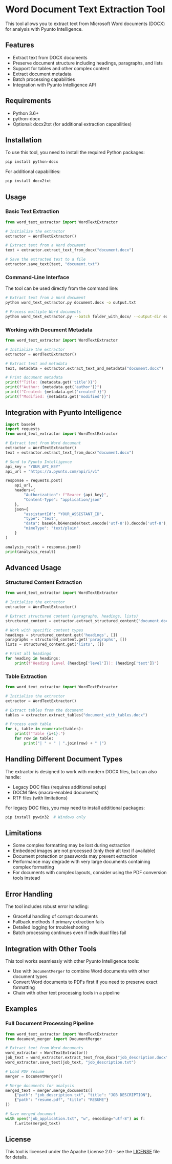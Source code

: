 # Word Document Text Extraction Tool

This tool allows you to extract text from Microsoft Word documents (DOCX) for analysis with Pyunto Intelligence.

## Features

- Extract text from DOCX documents
- Preserve document structure including headings, paragraphs, and lists
- Support for tables and other complex content
- Extract document metadata
- Batch processing capabilities
- Integration with Pyunto Intelligence API

## Requirements

- Python 3.6+
- python-docx
- Optional: docx2txt (for additional extraction capabilities)

## Installation

To use this tool, you need to install the required Python packages:

```bash
pip install python-docx
```

For additional capabilities:

```bash
pip install docx2txt
```

## Usage

### Basic Text Extraction

```python
from word_text_extractor import WordTextExtractor

# Initialize the extractor
extractor = WordTextExtractor()

# Extract text from a Word document
text = extractor.extract_text_from_docx("document.docx")

# Save the extracted text to a file
extractor.save_text(text, "document.txt")
```

### Command-Line Interface

The tool can be used directly from the command line:

```bash
# Extract text from a Word document
python word_text_extractor.py document.docx -o output.txt

# Process multiple Word documents
python word_text_extractor.py --batch folder_with_docx/ --output-dir extracted_texts/
```

### Working with Document Metadata

```python
from word_text_extractor import WordTextExtractor

# Initialize the extractor
extractor = WordTextExtractor()

# Extract text and metadata
text, metadata = extractor.extract_text_and_metadata("document.docx")

# Print document metadata
print(f"Title: {metadata.get('title')}")
print(f"Author: {metadata.get('author')}")
print(f"Created: {metadata.get('created')}")
print(f"Modified: {metadata.get('modified')}")
```

## Integration with Pyunto Intelligence

```python
import base64
import requests
from word_text_extractor import WordTextExtractor

# Extract text from Word document
extractor = WordTextExtractor()
text = extractor.extract_text_from_docx("document.docx")

# Send to Pyunto Intelligence
api_key = "YOUR_API_KEY"
api_url = "https://a.pyunto.com/api/i/v1"

response = requests.post(
    api_url,
    headers={
        "Authorization": f"Bearer {api_key}",
        "Content-Type": "application/json"
    },
    json={
        "assistantId": "YOUR_ASSISTANT_ID",
        "type": "text",
        "data": base64.b64encode(text.encode('utf-8')).decode('utf-8'),
        "mimeType": "text/plain"
    }
)

analysis_result = response.json()
print(analysis_result)
```

## Advanced Usage

### Structured Content Extraction

```python
from word_text_extractor import WordTextExtractor

# Initialize the extractor
extractor = WordTextExtractor()

# Extract structured content (paragraphs, headings, lists)
structured_content = extractor.extract_structured_content("document.docx")

# Work with specific content types
headings = structured_content.get('headings', [])
paragraphs = structured_content.get('paragraphs', [])
lists = structured_content.get('lists', [])

# Print all headings
for heading in headings:
    print(f"Heading (Level {heading['level']}): {heading['text']}")
```

### Table Extraction

```python
from word_text_extractor import WordTextExtractor

# Initialize the extractor
extractor = WordTextExtractor()

# Extract tables from the document
tables = extractor.extract_tables("document_with_tables.docx")

# Process each table
for i, table in enumerate(tables):
    print(f"Table {i+1}:")
    for row in table:
        print("| " + " | ".join(row) + " |")
```

## Handling Different Document Types

The extractor is designed to work with modern DOCX files, but can also handle:

- Legacy DOC files (requires additional setup)
- DOCM files (macro-enabled documents)
- RTF files (with limitations)

For legacy DOC files, you may need to install additional packages:

```bash
pip install pywin32  # Windows only
```

## Limitations

- Some complex formatting may be lost during extraction
- Embedded images are not processed (only their alt text if available)
- Document protection or passwords may prevent extraction
- Performance may degrade with very large documents containing complex formatting
- For documents with complex layouts, consider using the PDF conversion tools instead

## Error Handling

The tool includes robust error handling:

- Graceful handling of corrupt documents
- Fallback methods if primary extraction fails
- Detailed logging for troubleshooting
- Batch processing continues even if individual files fail

## Integration with Other Tools

This tool works seamlessly with other Pyunto Intelligence tools:

- Use with `DocumentMerger` to combine Word documents with other document types
- Convert Word documents to PDFs first if you need to preserve exact formatting
- Chain with other text processing tools in a pipeline

## Examples

### Full Document Processing Pipeline

```python
from word_text_extractor import WordTextExtractor
from document_merger import DocumentMerger

# Extract text from Word documents
word_extractor = WordTextExtractor()
job_text = word_extractor.extract_text_from_docx("job_description.docx")
word_extractor.save_text(job_text, "job_description.txt")

# Load PDF resume
merger = DocumentMerger()

# Merge documents for analysis
merged_text = merger.merge_documents([
    {"path": "job_description.txt", "title": "JOB DESCRIPTION"},
    {"path": "resume.pdf", "title": "RESUME"}
])

# Save merged document
with open("job_application.txt", "w", encoding="utf-8") as f:
    f.write(merged_text)
```

## License

This tool is licensed under the Apache License 2.0 - see the [LICENSE](../../LICENSE) file for details.
